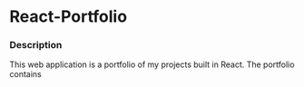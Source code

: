 # React-Portfolio

### Description

This web application is a portfolio of my projects built in React. The portfolio contains 